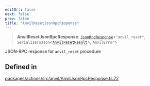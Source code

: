 ```yaml
---
editUrl: false
next: false
prev: false
title: "AnvilResetJsonRpcResponse"
---
```


> **AnvilResetJsonRpcResponse**: [`JsonRpcResponse`](/reference/tevm/jsonrpc/type-aliases/jsonrpcresponse/)\<`"anvil_reset"`, `SerializeToJson`\<[`AnvilResetResult`](/reference/tevm/actions/type-aliases/anvilresetresult/)\>, `AnvilError`\>

JSON-RPC response for `anvil_reset` procedure

## Defined in

[packages/actions/src/anvil/AnvilJsonRpcResponse.ts:72](https://github.com/evmts/tevm-monorepo/blob/main/packages/actions/src/anvil/AnvilJsonRpcResponse.ts#L72)
